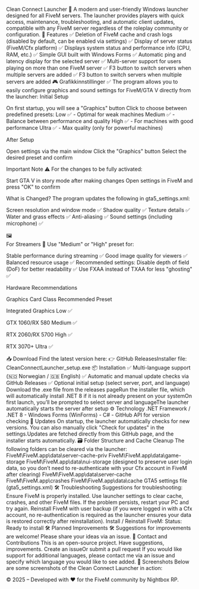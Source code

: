Clean Connect Launcher
🚀 A modern and user-friendly Windows launcher designed for all FiveM servers. The launcher provides players with quick access, maintenance, troubleshooting, and automatic client updates, compatible with any FiveM server regardless of the roleplay community or configuration.
🧩 Features
✅ Deletion of FiveM cache and crash logs (disabled by default, can be enabled via settings)
✅ Display of server status (FiveM/Cfx platform)
✅ Displays system status and performance info (CPU, RAM, etc.)
✅ Simple GUI built with Windows Forms
✅ Automatic ping and latency display for the selected server
✅ Multi-server support for users playing on more than one FiveM server
✅ F3 button to switch servers when multiple servers are added
✅ F3 button to switch servers when multiple servers are added
🎮 Grafikkinnstillinger
✅ The program allows you to easily configure graphics and sound settings for FiveM/GTA V directly from the launcher:
Initial Setup

On first startup, you will see a "Graphics" button
Click to choose between predefined presets:
Low ✅ - Optimal for weak machines
Medium ✅ - Balance between performance and quality
High ✅ - For machines with good performance
Ultra ✅ - Max quality (only for powerful machines)



After Setup

Open settings via the main window
Click the "Graphics" button
Select the desired preset and confirm

Important Note
⚠️ For the changes to be fully activated:

Start GTA V in story mode after making changes
Open settings in FiveM and press "OK" to confirm

What is Changed?
The program updates the following in gta5_settings.xml:

Screen resolution and window mode ✅
Shadow quality ✅
Texture details ✅
Water and grass effects ✅
Anti-aliasing ✅
Sound settings (including microphone) ✅

🖼️  
For Streamers
🎥 Use "Medium" or "High" preset for:

Stable performance during streaming ✅
Good image quality for viewers ✅
Balanced resource usage ✅
Recommended settings:
Disable depth of field (DoF) for better readability ✅
Use FXAA instead of TXAA for less "ghosting" ✅



Hardware Recommendations



Graphics Card Class
Recommended Preset



Integrated Graphics
Low ✅


GTX 1060/RX 580
Medium ✅


RTX 2060/RX 5700
High ✅


RTX 3070+
Ultra ✅


📥 Download
Find the latest version here:  👉 GitHub ReleasesInstaller file: CleanConnectLauncher_setup.exe
📦 Installation
✅ Multi-language support (🇳🇴 Norwegian / 🇬🇧 English)
✅ Automatic and manual update checks via GitHub Releases
✅ Optional initial setup (select server, port, and language)
Download the .exe file from the releases pageRun the installer file, which will automatically install .NET 8 if it is not already present on your systemOn first launch, you’ll be prompted to select server and languageThe launcher automatically starts the server after setup
⚙️ Technology
.NET Framework / .NET 8 - Windows Forms (WinForms) - C# - GitHub API for version checking
🔁 Updates
On startup, the launcher automatically checks for new versions. You can also manually click "Check for updates" in the settings.Updates are fetched directly from this GitHub page, and the installer starts automatically.
🗃️ Folder Structure and Cache Cleanup
The following folders can be cleared via the launcher:
FiveM\FiveM.app\data\server-cache-priv
FiveM\FiveM.app\data\game-storage
FiveM\FiveM.app\data\nui-storage (designed to preserve user login data, so you don’t need to re-authenticate with your Cfx account in FiveM after clearing)
FiveM\FiveM.app\data\server-cache
FiveM\FiveM.app\crashes
FiveM\FiveM.app\data\cache
GTA5 settings file (gta5_settings.xml)
🛠️ Troubleshooting
Suggestions for troubleshooting:
Ensure FiveM is properly installed.
Use launcher settings to clear cache, crashes, and other FiveM files.
If the problem persists, restart your PC and try again.
Reinstall FiveM with user backup (if you were logged in with a Cfx account, no re-authentication is required as the launcher ensures your data is restored correctly after reinstallation).
Install / Reinstall FiveM:
Status: Ready to install
🛠️ Planned Improvements
🛠️ Suggestions for improvements are welcome! Please share your ideas via an issue.
💬 Contact and Contributions
This is an open-source project. Have suggestions, improvements.
Create an issueOr submit a pull request
If you would like support for additional languages, please contact me via an issue and specify which language you would like to see added.
📸 Screenshots
Below are some screenshots of the Clean Connect Launcher in action:





© 2025 – Developed with ❤️ for the FiveM community by Nightbox RP.
